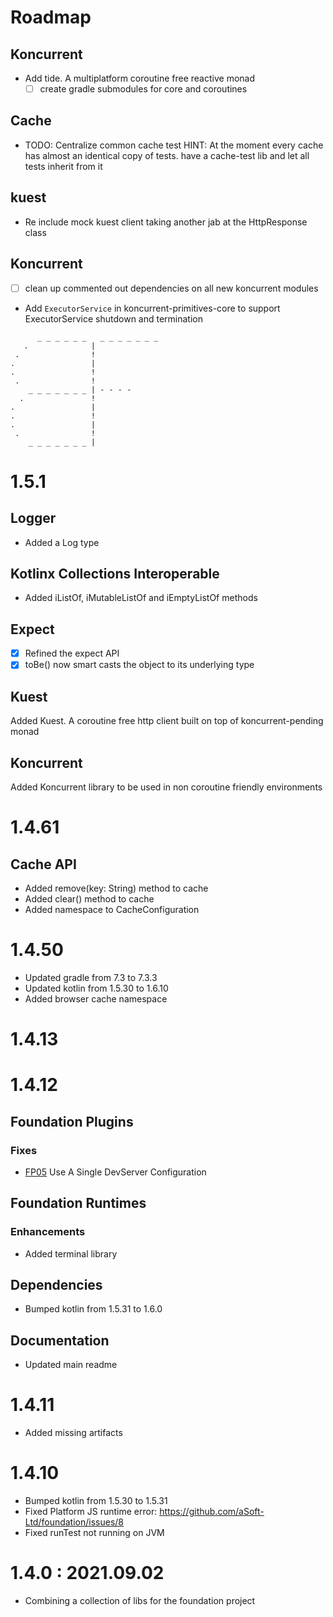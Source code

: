 # Roadmap

## Koncurrent

- Add tide. A multiplatform coroutine free reactive monad
    - [ ] create gradle submodules for core and coroutines

## Cache

- TODO: Centralize common cache test
  HINT: At the moment every cache has almost an identical copy of tests. have a cache-test lib and let all tests inherit from it

## kuest

- Re include mock kuest client taking another jab at the HttpResponse class

## Koncurrent

- [ ] clean up commented out dependencies on all new koncurrent modules
- Add `ExecutorService` in koncurrent-primitives-core to support ExecutorService shutdown and termination

```
      _ _ _ _ _ _   _ _ _ _ _ _ _ 
   .              |
 .                !
.                 |
.                 !
 .                !
    _ _ _ _ _ _ _ | - - - -
  .               !
.                 |
.                 !
.                 |
 .                !
    _ _ _ _ _ _ _ | 
```

# 1.5.1

## Logger

- Added a Log type

## Kotlinx Collections Interoperable

- Added iListOf, iMutableListOf and iEmptyListOf methods

## Expect

- [x] Refined the expect API
- [x] toBe<T>() now smart casts the object to its underlying type

## Kuest

Added Kuest. A coroutine free http client built on top of koncurrent-pending monad

## Koncurrent

Added Koncurrent library to be used in non coroutine friendly environments

# 1.4.61

## Cache API

- Added remove(key: String) method to cache
- Added clear() method to cache
- Added namespace to CacheConfiguration

# 1.4.50

- Updated gradle from 7.3 to 7.3.3
- Updated kotlin from 1.5.30 to 1.6.10
- Added browser cache namespace

# 1.4.13

# 1.4.12

## Foundation Plugins

### Fixes

- [FP05](https://github.com/aSoft-Ltd/foundation/issues/5) Use A Single DevServer Configuration

## Foundation Runtimes

### Enhancements

- Added terminal library

## Dependencies

- Bumped kotlin from 1.5.31 to 1.6.0

## Documentation

- Updated main readme

# 1.4.11

- Added missing artifacts

# 1.4.10

- Bumped kotlin from 1.5.30 to 1.5.31
- Fixed Platform JS runtime error: https://github.com/aSoft-Ltd/foundation/issues/8
- Fixed runTest not running on JVM

# 1.4.0 : 2021.09.02

- Combining a collection of libs for the foundation project